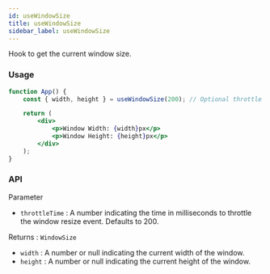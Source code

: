 ```yaml
---
id: useWindowSize
title: useWindowSize
sidebar_label: useWindowSize
---
```


Hook to get the current window size.

### Usage

```jsx
function App() {
	const { width, height } = useWindowSize(200); // Optional throttle time

	return (
		<div>
			<p>Window Width: {width}px</p>
			<p>Window Height: {height}px</p>
		</div>
	);
}
```

### API

Parameter

- `throttleTime` : A number indicating the time in milliseconds to throttle the window resize event. Defaults to 200.

Returns : `WindowSize`

- `width` : A number or null indicating the current width of the window.
- `height` : A number or null indicating the current height of the window.

